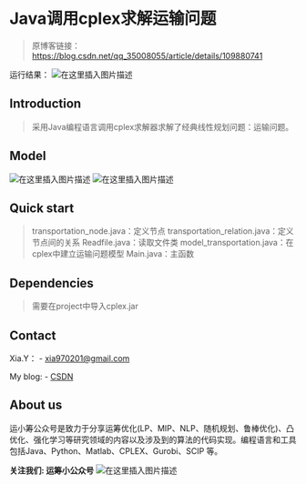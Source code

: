 
# Java调用cplex求解运输问题
> 原博客链接：https://blog.csdn.net/qq_35008055/article/details/109880741

运行结果：
![在这里插入图片描述](https://img-blog.csdnimg.cn/202012152212076.png?x-oss-process=image/watermark,type_ZmFuZ3poZW5naGVpdGk,shadow_10,text_aHR0cHM6Ly9ibG9nLmNzZG4ubmV0L3FxXzM1MDA4MDU1,size_16,color_FFFFFF,t_70)
## Introduction
>采用Java编程语言调用cplex求解器求解了经典线性规划问题：运输问题。

## Model
![在这里插入图片描述](https://img-blog.csdnimg.cn/20201120222111607.png?x-oss-process=image/watermark,type_ZmFuZ3poZW5naGVpdGk,shadow_10,text_aHR0cHM6Ly9ibG9nLmNzZG4ubmV0L3FxXzM1MDA4MDU1,size_16,color_FFFFFF,t_70#pic_center)
![在这里插入图片描述](https://img-blog.csdnimg.cn/2020121522594958.png?x-oss-process=image/watermark,type_ZmFuZ3poZW5naGVpdGk,shadow_10,text_aHR0cHM6Ly9ibG9nLmNzZG4ubmV0L3FxXzM1MDA4MDU1,size_16,color_FFFFFF,t_70)



## Quick start 

> transportation_node.java：定义节点
> transportation_relation.java：定义节点间的关系
> Readfile.java：读取文件类
> model_transportation.java：在cplex中建立运输问题模型
> Main.java：主函数


## Dependencies
> 需要在project中导入cplex.jar

## Contact
Xia.Y：   - xia970201@gmail.com

My blog:  - [CSDN](https://blog.csdn.net/qq_35008055?spm=1001.2014.3001.5113)

## About us
运小筹公众号是致力于分享运筹优化(LP、MIP、NLP、随机规划、鲁棒优化)、凸优化、强化学习等研究领域的内容以及涉及到的算法的代码实现。编程语言和工具包括Java、Python、Matlab、CPLEX、Gurobi、SCIP 等。


**关注我们:  运筹小公众号**
![在这里插入图片描述](https://img-blog.csdnimg.cn/20201214000806951.png)

